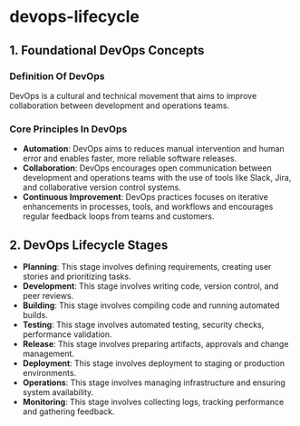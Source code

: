 # devops-lifecycle
## 1. Foundational DevOps Concepts
### Definition Of DevOps
DevOps is a cultural and technical movement that aims to improve collaboration between development and operations teams.

### Core Principles In DevOps
- **Automation**: DevOps aims to reduces manual intervention and human error and enables faster, more reliable software releases.
- **Collaboration**: DevOps encourages open communication between development and operations teams with the use of tools like Slack, Jira, and collaborative version control systems.
- **Continuous Improvement**: DevOps practices focuses on iterative enhancements in processes, tools, and workflows and encourages regular feedback loops from teams and customers.

## 2. DevOps Lifecycle Stages
- **Planning**: This stage involves defining requirements, creating user stories and prioritizing tasks.
- **Development**: This stage involves writing code, version control, and peer reviews.
- **Building**: This stage involves compiling code and running automated builds.
- **Testing**: This stage involves automated testing, security checks, performance validation.
- **Release**: This stage involves preparing artifacts, approvals and change management.
- **Deployment**: This stage involves deployment to staging or production environments.
- **Operations**: This stage involves managing infrastructure and ensuring system availability.
- **Monitoring**: This stage involves collecting logs, tracking performance and gathering feedback.
